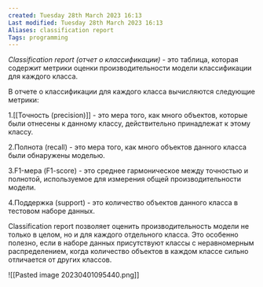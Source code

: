 ```yaml
---
created: Tuesday 28th March 2023 16:13
Last modified: Tuesday 28th March 2023 16:13
Aliases: classification report
Tags: programming
---
```



*Classification report (отчет о классификации)* - это таблица, которая содержит метрики оценки производительности модели классификации для каждого класса.

В отчете о классификации для каждого класса вычисляются следующие метрики:

1.[[Точность (precision)]] - это мера того, как много объектов, которые были отнесены к данному классу, действительно принадлежат к этому классу.
    
2.Полнота (recall) - это мера того, как много объектов данного класса были обнаружены моделью.
    
3.F1-мера (F1-score) - это среднее гармоническое между точностью и полнотой, используемое для измерения общей производительности модели.
    
4.Поддержка (support) - это количество объектов данного класса в тестовом наборе данных.
    
Classification report позволяет оценить производительность модели не только в целом, но и для каждого отдельного класса. Это особенно полезно, если в наборе данных присутствуют классы с неравномерным распределением, когда количество объектов в каждом классе сильно отличается от других классов.

![[Pasted image 20230401095440.png]]